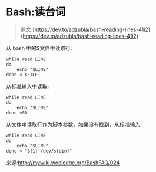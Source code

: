 # Bash:读台词

> 原文:[https://dev.to/adzubla/bash-reading-lines-41i2](https://dev.to/adzubla/bash-reading-lines-41i2)

从 bash 中的$文件中读取行:

```
while read LINE
do
    echo "$LINE"
done < $FILE 
```

从标准输入中读取:

```
while read LINE
do
    echo "$LINE"
done <&0 
```

从文件中读取行作为脚本参数，如果没有找到，从标准输入:

```
while read LINE
do
    echo "$LINE"
done < "${1:-/dev/stdin}" 
```

来源:http://mywiki.wooledge.org/BashFAQ/024